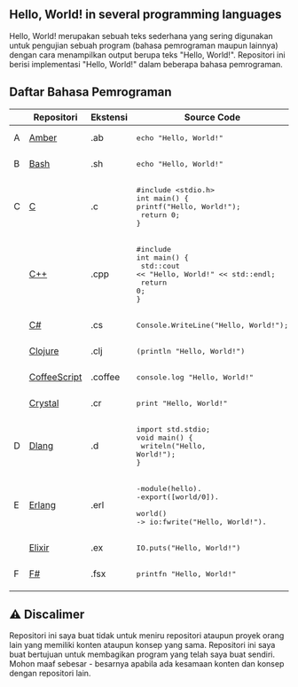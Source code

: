 ## Hello, World! in several programming languages

Hello, World! merupakan sebuah teks sederhana yang sering digunakan untuk pengujian sebuah program (bahasa pemrograman maupun lainnya) dengan cara menampilkan output berupa teks "Hello, World!". Repositori ini berisi implementasi "Hello, World!" dalam beberapa bahasa pemrograman.

## Daftar Bahasa Pemrograman

|     | Repositori                                                                                                           | Ekstensi | Source Code                                                                                                                 |
| --- | -------------------------------------------------------------------------------------------------------------------- | -------- | --------------------------------------------------------------------------------------------------------------------------- |
| A   | [Amber](https://github.com/codewithfahmi/hello-world-in-several-programming-languages/tree/main/amber)               | .ab      | <pre lang="ember">echo "Hello, World!"</pre>                                                                                |
| B   | [Bash](https://github.com/codewithfahmi/hello-world-in-several-programming-languages/tree/main/bash)                 | .sh      | <pre lang="bash">echo "Hello, World!"</pre>                                                                                 |
| C   | [C](https://github.com/codewithfahmi/hello-world-in-several-programming-languages/tree/main/c)                       | .c       | <pre lang="c">#include <stdio.h><br>int main() {&#13; printf("Hello, World!");&#13; return 0;&#13;}</pre>                   |
|     | [C++](https://github.com/codewithfahmi/hello-world-in-several-programming-languages/tree/main/c%2B%2B)               | .cpp     | <pre lang="cpp">#include <iostream><br>int main() {<br> std::cout << "Hello, World!" << std::endl;<br> return 0;<br>}</pre> |
|     | [C#](https://github.com/codewithfahmi/hello-world-in-several-programming-languages/tree/main/c%23)                   | .cs      | <pre lang="csharp">Console.WriteLine("Hello, World!");</pre>                                                                |
|     | [Clojure](https://github.com/codewithfahmi/hello-world-in-several-programming-languages/tree/main/clojure)           | .clj     | <pre lang="clojure">(println "Hello, World!")</pre>                                                                         |
|     | [CoffeeScript](https://github.com/codewithfahmi/hello-world-in-several-programming-languages/tree/main/coffeescript) | .coffee  | <pre lang="coffeescript">console.log "Hello, World!"</pre>                                                                  |
|     | [Crystal](https://github.com/codewithfahmi/hello-world-in-several-programming-languages/tree/main/crystal)           | .cr      | <pre lang="crystal">print "Hello, World!"</pre>                                                                             |
| D   | [Dlang](https://github.com/codewithfahmi/hello-world-in-several-programming-languages/tree/main/d)                   | .d       | <pre lang="d">import std.stdio;<br>void main() {<br> writeln("Hello, World!");<br>}                                         |
| E   | [Erlang](https://github.com/codewithfahmi/hello-world-in-several-programming-languages/tree/main/erlang)             | .erl     | <pre lang="erlang">-module(hello).<br>-export([world/0]).<br><br>world() -> io:fwrite("Hello, World!").</pre>               |
|     | [Elixir](https://github.com/codewithfahmi/hello-world-in-several-programming-languages/tree/main/elixir)             | .ex      | <pre lang="elixir">IO.puts("Hello, World!")</pre>                                                                           |
| F   | [F#](https://github.com/codewithfahmi/hello-world-in-several-programming-languages/tree/main/fsharp)                 | .fsx     | <pre lang="fsharp">printfn "Hello, World!"</pre>                                                                            |
|     |

## ⚠️ Discalimer

Repositori ini saya buat tidak untuk meniru repositori ataupun proyek orang lain yang memiliki konten ataupun konsep yang sama. Repositori ini saya buat bertujuan untuk membagikan program yang telah saya buat sendiri. Mohon maaf sebesar - besarnya apabila ada kesamaan konten dan konsep dengan repositori lain.
